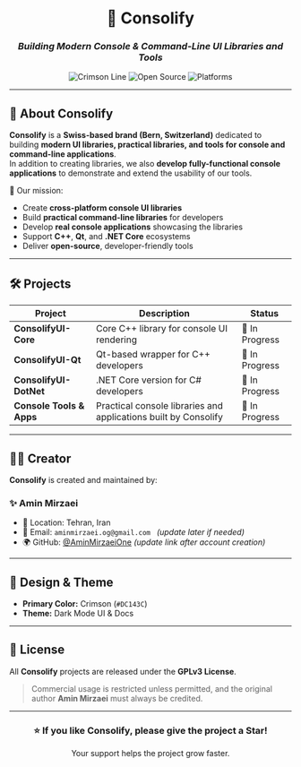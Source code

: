 <!-- Consolify README - Dark Theme with Crimson Palette -->

<div align="center">

# 🎯 **Consolify**
### _Building Modern Console & Command-Line UI Libraries and Tools_

![Crimson Line](https://img.shields.io/badge/-Crimson-DC143C?style=for-the-badge&logoColor=white)
![Open Source](https://img.shields.io/badge/Open%20Source-Yes-DC143C?style=for-the-badge)
![Platforms](https://img.shields.io/badge/Platforms-Windows%20|%20Linux%20|%20macOS-DC143C?style=for-the-badge)

</div>

---

## 🌌 About Consolify
**Consolify** is a **Swiss-based brand (Bern, Switzerland)** dedicated to building **modern UI libraries, practical libraries, and tools for console and command-line applications**.  
In addition to creating libraries, we also **develop fully-functional console applications** to demonstrate and extend the usability of our tools.  

🚀 Our mission:  
- Create **cross-platform console UI libraries**  
- Build **practical command-line libraries** for developers  
- Develop **real console applications** showcasing the libraries  
- Support **C++**, **Qt**, and **.NET Core** ecosystems  
- Deliver **open-source**, developer-friendly tools  

---

## 🛠️ Projects
| Project               | Description                                                     | Status          |
|-----------------------|-----------------------------------------------------------------|-----------------|
| **ConsolifyUI-Core**   | Core C++ library for console UI rendering                        | 🚧 In Progress   |
| **ConsolifyUI-Qt**     | Qt-based wrapper for C++ developers                               | 🚧 In Progress   |
| **ConsolifyUI-DotNet** | .NET Core version for C# developers                               | 🚧 In Progress   |
| **Console Tools & Apps** | Practical console libraries and applications built by Consolify | 🚧 In Progress   |

---

## 👨‍💻 Creator
**Consolify** is created and maintained by:  

### ✨ Amin Mirzaei  
- 📍 Location: Tehran, Iran  
- 📧 Email: `aminmirzaei.og@gmail.com ` *(update later if needed)*  
- 🌍 GitHub: [@AminMirzaeiOne](https://github.com/AminMirzaeiOne) *(update link after account creation)*  

---

## 🎨 Design & Theme
- **Primary Color:** Crimson (`#DC143C`)  
- **Theme:** Dark Mode UI & Docs  

---

## 📜 License
All **Consolify** projects are released under the **GPLv3 License**.  
> Commercial usage is restricted unless permitted, and the original author **Amin Mirzaei** must always be credited.  

---

<div align="center">

### ⭐ If you like Consolify, please give the project a Star!  
Your support helps the project grow faster.  

</div>
